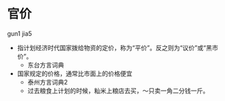 # 官价
gun1 jia5
+ 指计划经济时代国家拨给物资的定价，称为“平价”。反之则为“议价”或“黑市价”。
  * 东台方言词典
+ 国家规定的价格，通常比市面上的价格便宜
  * 泰州方言词典2
  - 过去粮食上计划的时候，籼米上粮店去买，～只卖一角二分钱一斤。

